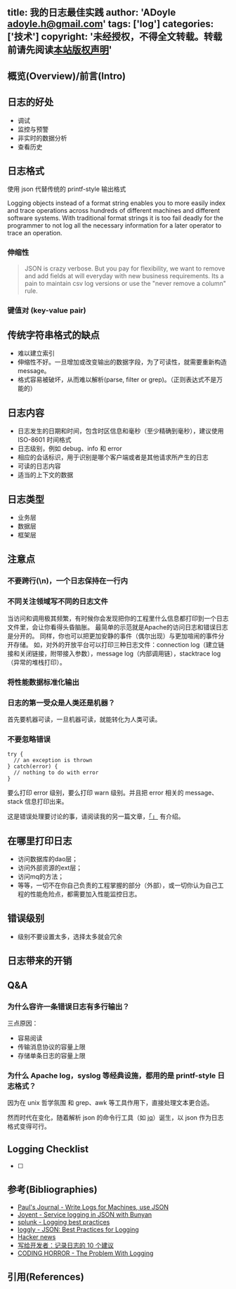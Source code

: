 title: 我的日志最佳实践
author: 'ADoyle <adoyle.h@gmail.com>'
tags: ['log']
categories: ['技术']
copyright: '未经授权，不得全文转载。转载前请先阅读[本站版权声明](http://adoyle.me/blog/copyright.html)'
---

## 概览(Overview)/前言(Intro)


<!-- more -->

## 日志的好处
- 调试
- 监控与预警
- 非实时的数据分析
- 查看历史

## 日志格式
使用 json 代替传统的 printf-style 输出格式

Logging objects instead of a format string enables you to more easily index and trace operations across hundreds of different machines and different software systems. With traditional format strings it is too fail deadly for the programmer to not log all the necessary information for a later operator to trace an operation.

### 伸缩性
> JSON is crazy verbose. But you pay for flexibility, we want to remove and add fields at will everyday with new business requirements. Its a pain to maintain csv log versions or use the "never remove a column" rule.

### 键值对 (key-value pair)


## 传统字符串格式的缺点
- 难以建立索引
- 伸缩性不好。一旦增加或改变输出的数据字段，为了可读性，就需要重新构造 message。
- 格式容易被破坏，从而难以解析(parse, filter or grep)。（正则表达式不是万能的）

## 日志内容
- 日志发生的日期和时间，包含时区信息和毫秒（至少精确到毫秒），建议使用 ISO-8601 时间格式
- 日志级别，例如 debug、info 和 error
- 相应的会话标识，用于识别是哪个客户端或者是其他请求所产生的日志
- 可读的日志内容
- 适当的上下文的数据

## 日志类型
- 业务层
- 数据层
- 框架层

## 注意点

### 不要跨行(\n)，一个日志保持在一行内

### 不同关注领域写不同的日志文件
当访问和调用极其频繁，有时候你会发现把你的工程里什么信息都打印到一个日志文件里，会让你看得头昏脑胀。
最简单的示范就是Apache的访问日志和错误日志是分开的。
同样，你也可以把更加安静的事件（偶尔出现）与更加喧闹的事件分开存储。
如，对外的开放平台可以打印三种日志文件：connection log（建立链接和关闭链接，附带接入参数），message log（内部调用链），stacktrace log（异常的堆栈打印）。

### 将性能数据标准化输出

### 日志的第一受众是人类还是机器？
首先要机器可读，一旦机器可读，就能转化为人类可读。

### 不要忽略错误

```
try {
  // an exception is thrown
} catch(error) {
  // nothing to do with error
}
```

要么打印 error 级别，要么打印 warn 级别。并且把 error 相关的 message、stack 信息打印出来。

这是错误处理要讨论的事，请阅读我的另一篇文章，[「」](source/_drafts/my-best-practices-of-error-handling.md) 有介绍。

## 在哪里打印日志
- 访问数据库的dao层；
- 访问外部资源的ext层；
- 访问mq的方法；
- 等等，一切不在你自己负责的工程掌握的部分（外部），或一切你认为自己工程的性能危险点，都需要加入性能监控日志。

## 错误级别
- 级别不要设置太多，选择太多就会冗余

## 日志带来的开销

## Q&A
### 为什么容许一条错误日志有多行输出？
三点原因：

- 容易阅读
- 传输消息协议的容量上限
- 存储单条日志的容量上限

### 为什么 Apache log，syslog 等经典设施，都用的是 printf-style 日志格式？
因为在 unix 哲学氛围 和 grep、awk 等工具作用下，直接处理文本更合适。

然而时代在变化，随着解析 json 的命令行工具（如 [jq][0]）诞生，以 json 作为日志格式变得可行。

## Logging Checklist

- [ ]


## 参考(Bibliographies)
- [Paul's Journal - Write Logs for Machines, use JSON][B1]
- [Joyent - Service logging in JSON with Bunyan][B2]
- [splunk - Logging best practices][B3]
- [loggly - JSON: Best Practices for Logging][B4]
- [Hacker news][B5]
- [写给开发者：记录日志的 10 个建议](https://juejin.im/entry/58b647438fd9c50061220349)
- [CODING HORROR - The Problem With Logging](https://blog.codinghorror.com/the-problem-with-logging/)

## 引用(References)
[^1]: [][R1]


<!-- 以下是相关链接 -->

[R1]: <url> "备注"

[B1]: https://journal.paul.querna.org/articles/2011/12/26/log-for-machines-in-json/
[B2]: http://blog.nodejs.org/2012/03/28/service-logging-in-json-with-bunyan/
[B3]: http://dev.splunk.com/view/logging-best-practices/SP-CAAADP6
[B4]: https://community.loggly.com/customer/portal/articles/1189777-json-best-practices-for-logging
[B5]: https://news.ycombinator.com/item?id=3896833

[0]: http://stedolan.github.io/jq/`

